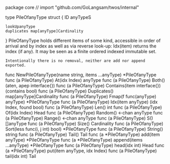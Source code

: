 package core // import "github.com/GoLangsam/twos/internal"

type PileOfanyType struct {
	ID
	anyTypeS

	lookUpanyType
	duplicates map[anyType]Cardinality
}
    PileOfanyType holds different items of some kind, accessible in order of
    arrival and by index as well as via reverse look-up: Idx(item) returns the
    index (if any). It may be seen as a finite ordered indexed immutable set.

    Intentionally there is no removal, neither are add nor append exported.


func NewPileOfanyType(name string, items ...anyType) *PileOfanyType
func (a PileOfanyType) At(idx Index) anyType
func (a PileOfanyType) Both() (aten, apep interface{})
func (a PileOfanyType) Contains(item interface{}) (contains bool)
func (a PileOfanyType) Duplicates() map[anyType]Cardinality
func (a PileOfanyType) Fmap(f func(anyType) anyType) *PileOfanyType
func (a PileOfanyType) Idx(item anyType) (idx Index, found bool)
func (a PileOfanyType) Len() int
func (a PileOfanyType) Of(idx Index) Head
func (a PileOfanyType) Random() <-chan anyType
func (a PileOfanyType) Range() <-chan anyType
func (a PileOfanyType) S() []anyType
func (a PileOfanyType) Size() Cardinality
func (a PileOfanyType) Sort(less func(i, j int) bool) *PileOfanyType
func (a PileOfanyType) String() string
func (a PileOfanyType) Tail() Tail
func (a *PileOfanyType) add(item anyType) *PileOfanyType
func (a *PileOfanyType) append(items ...anyType) *PileOfanyType
func (a PileOfanyType) head(idx int) Head
func (a *PileOfanyType) put(item anyType, idx Index)
func (a PileOfanyType) tail(idx int) Tail
